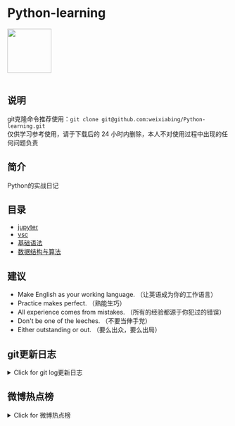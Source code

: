# Python-learning
 <img src="https://i.giphy.com/media/LMt9638dO8dftAjtco/200.webp" width="100"><br><br>

## 说明
git克隆命令推荐使用：```git clone git@github.com:weixiabing/Python-learning.git```<br>
仅供学习参考使用，请于下载后的 24 小时内删除，本人不对使用过程中出现的任何问题负责
## 简介
Python的实战日记
## 目录
+ [jupyter](https://github.com/weixiabing/Python-learning/tree/main/jupyter)
+ [vsc](https://github.com/weixiabing/Python-learning/tree/main/vsc)
+ [基础语法](https://github.com/weixiabing/Python-learning/tree/main/%E5%9F%BA%E7%A1%80%E8%AF%AD%E6%B3%95)
+ [数据结构与算法](https://github.com/weixiabing/Python-learning/tree/main/%E6%95%B0%E6%8D%AE%E7%BB%93%E6%9E%84%E4%B8%8E%E7%AE%97%E6%B3%95)
## 建议
- Make English as your working language. （让英语成为你的工作语言）
- Practice makes perfect. （熟能生巧）
- All experience comes from mistakes. （所有的经验都源于你犯过的错误）
- Don't be one of the leeches. （不要当伸手党）
- Either outstanding or out. （要么出众，要么出局）
## git更新日志
<details>
<summary>Click for git log更新日志</summary>

 ``` diff
---start---

更新时间:2021-09-09 14:15:07linux远程更新
commit a86ac78e2541298afdf6c6189fe8ae8c03af6045
Author: weixiabing <weixiabing@hotmail.com>
Date:   Wed Sep 8 06:15:23 2021 +0000

    Github Action Auto Updated

---end---

```
 </p>
</details>

## 微博热点榜
<details>
<summary>Click for 微博热点榜</summary>

 ---开始---

更新时间:2021-09-09 14:15:07github action更新<br>
|  序号   | 关键字  |热度|
|  ----  | ----  |----|
| 1	|劳荣枝二哥支持其上诉	|1309736|
 | 2	|劳荣枝一审死刑	|1130724|
 | 3	|和一个人聊天很舒服是什么感觉	|1122550|
 | •	|vivo X70系列蔡司影像	||
 | 4	|老人用农药给孙子洗澡双双中毒	|1090577|
 | 5	|四年后又成为了室友	|1004293|
 | 6	|吴丽姿家破产	|971010|
 | •	|欢喜放映厅	||
 | 7	|霍格沃茨各院公频都在聊什么	|710808|
 | 8	|飞机上的小孔是干嘛用的	|650514|
 | 9	|中方回应清朗行动针对韩国说	|543145|
 | 10	|王毅出席首次阿富汗邻国外长会	|535215|
 | 11	|招聘不得限定男性或男性优先	|531210|
 | 12	|乔四美心疼过乔一成吗	|481271|
 | 13	|张家齐陈芋汐跨省组合	|481069|
 | 14	|劳荣枝听到死刑后当场痛哭	|449823|
 | 15	|大湾区唱的粤语rap	|424066|
 | 16	|英雄联盟手游	|420306|
 | 17	|劳荣枝案受害者女儿称曾像乞丐一样生活	|387237|
 | 18	|广东祖孙3人食用毒蘑菇致死	|370141|
 | 19	|杨洋30岁状态	|352529|
 | 20	|解放军南海岛礁夺控硬核演练	|342745|
 | 21	|李维嘉代言茶饮品牌已成老赖	|340917|
 | 22	|孔雪儿明媒善娶	|338834|
 | 23	|猫咪打扰主人工作的后果	|333161|
 | 24	|王嘉尔的四重身份	|319733|
 | 25	|三星堆再曝新发现	|293038|
 | 26	|意大利国家队打破巴西不败记录	|282766|
 | 27	|劳荣枝上诉改判机率大吗	|282332|
 | 28	|杨洋生日微博评论区	|263004|
 | 29	|李维嘉疑代言翻车被多人维权	|249437|
 | 30	|美国军官直言正在抛弃美国公民	|233554|
 | 31	|如梦之梦杭州站抢票	|231731|
 | 32	|斛珠夫人发行许可证	|225830|
 | 33	|小伙考出大山后再回母校留守10年	|223576|
 | 34	|视频平台不应向VIP老会员收取超前点播费	|223118|
 | 35	|猫咪是怎样表达爱意的	|220318|
 | 36	|飞云之下	|209465|
 | 37	|杨利伟称未来可能会有太空农场	|208232|
 | 38	|腾讯回应60岁老人凌晨王者五杀	|208138|
 | 39	|张家齐陈芋汐女子双人10米跳台	|202545|
 | 40	|三星堆首次出土完整金面具	|201896|
 | 41	|纪念毛泽东同志逝世45周年	|196131|
 | 42	|劳荣枝当庭提出上诉	|195075|
 | 43	|白举纲唱的不是悟空是唐僧吧	|193491|
 | 44	|三星堆出土直发冲天青铜人像	|182773|
 | 45	|INTO1明日5学长团官宣	|181468|
 | 46	|过敏人群能不能接种新冠疫苗	|179995|
 | 47	|獾院才是我的归宿	|174578|
 | 48	|国家反诈中心APP有什么用	|166658|
 | 49	|张新成张晞临再合作	|165678|
 | 50	|姐妹们的奇幻沙龙	|163724|
 
---结束---
 
 </p>
</details>
